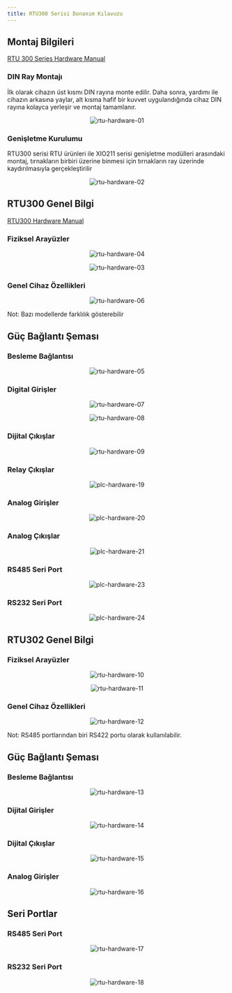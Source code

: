 ```yaml
---
title: RTU300 Serisi Donanım Kılavuzu
---
```


## Montaj Bilgileri

[RTU 300 Series Hardware Manual](https://www.mikrodev.com/wp-content/uploads/2023/03/MIKRODEV_HM_RTU300.pdf)

### DIN Ray Montajı
İlk olarak cihazın üst kısmı DIN rayına monte edilir. Daha sonra, yardımı ile
cihazın arkasına yaylar, alt kısma hafif bir kuvvet uygulandığında cihaz
DIN rayına kolayca yerleşir ve montaj tamamlanır.

<center>

![rtu-hardware-01](/img/rtu-hardware-01.png)

</center>

### Genişletme Kurulumu
RTU300 serisi RTU ürünleri ile XIO211 serisi genişletme modülleri arasındaki montaj,
tırnakların birbiri üzerine binmesi için tırnakların ray üzerinde kaydırılmasıyla gerçekleştirilir

<center>

![rtu-hardware-02](/img/rtu-hardware-02.png)

</center>

## RTU300 Genel Bilgi

[RTU300 Hardware Manual](https://www.mikrodev.com/en/docs/rtu/hardware_manual/MIKRODEV_HM_RTU300_en.pdf)

### Fiziksel Arayüzler

<center>

![rtu-hardware-04](/img/rtu-hardware-04.png)

</center>

<center>

![rtu-hardware-03](/img/rtu-hardware-03.png)

</center>

### Genel Cihaz Özellikleri

<center>

![rtu-hardware-06](/img/rtu-hardware-06.png)

</center>

Not: Bazı modellerde farklılık gösterebilir


## Güç Bağlantı Şeması

### Besleme Bağlantısı

<center>

![rtu-hardware-05](/img/rtu-hardware-05.png)

</center>

### Digital Girişler

<center>

![rtu-hardware-07](/img/rtu-hardware-07.png)

</center>

<center>

![rtu-hardware-08](/img/rtu-hardware-08.png)

</center>

### Dijital Çıkışlar

<center>

![rtu-hardware-09](/img/rtu-hardware-09.png)

</center>

### Relay Çıkışlar

<center>

![plc-hardware-19](/img/plc-hardware-19.png)

</center>

### Analog Girişler

<center>

![plc-hardware-20](/img/plc-hardware-20.png)

</center>

### Analog Çıkışlar

<center>

![plc-hardware-21](/img/plc-hardware-21.png)

</center>

### RS485 Seri Port

<center>

![plc-hardware-23](/img/plc-hardware-23.png)

</center>

### RS232 Seri Port

<center>

![plc-hardware-24](/img/plc-hardware-24.png)

</center>

## RTU302 Genel Bilgi

### Fiziksel Arayüzler

<center>

![rtu-hardware-10](/img/rtu-hardware-10.png)

</center>

<center>

![rtu-hardware-11](/img/rtu-hardware-11.png)

</center>

### Genel Cihaz Özellikleri

<center>

![rtu-hardware-12](/img/rtu-hardware-12.png)

</center>

Not: RS485 portlarından biri RS422 portu olarak kullanılabilir.

## Güç Bağlantı Şeması

### Besleme Bağlantısı

<center>

![rtu-hardware-13](/img/rtu-hardware-13.png)

</center>

### Dijital Girişler

<center>

![rtu-hardware-14](/img/rtu-hardware-14.png)

</center>

### Dijital Çıkışlar

<center>

![rtu-hardware-15](/img/rtu-hardware-15.png)

</center>

### Analog Girişler

<center>

![rtu-hardware-16](/img/rtu-hardware-16.png)

</center>

## Seri Portlar

### RS485 Seri Port

<center>

![rtu-hardware-17](/img/rtu-hardware-17.png)

</center>

### RS232 Seri Port

<center>

![rtu-hardware-18](/img/rtu-hardware-18.png)

</center>